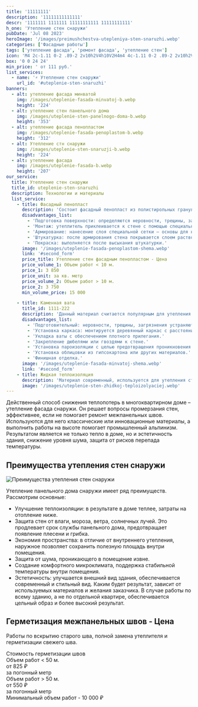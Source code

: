 ```yaml
---
title: '11111111'
description: '11111111111111'
descr: '1111111 1111111 11111111111 11111111111'
h_one: 'Утепление стен снаружи'
pubDate: 'Jul 08 2023'
heroImage: '/images/preimushchestva-utepleniya-sten-snaruzhi.webp'
categories: ['Фасадные работы']
tags: ['утепление фасада', 'ремонт фасада', 'утепление стен']
icon: 'M4 2c-1.11 0-2 .89-2 2v10h2V4h10V2H4m4 4c-1.11 0-2 .89-2 2v10h2V8h10V6H8m4 4c-1.11 0-2 .89-2 2v8c0 1.11.89 2 2 2h8c1.11 0 2-.89 2-2v-8c0-1.11-.89-2-2-2h-8Z'
box: '0 0 24 24'
min_price: ' от 111 руб.'
list_services:
  - name: '⚡ Утепление стен снаружи'
    url_id: '#uteplenie-sten-snaruzhi'
banners:
  - alt: утепление фасада минватой
    img: /images/uteplenie-fasada-minvatoj-b.webp
    height: '224'
  - alt: утепление стен панельного дома
    img: /images/uteplenie-sten-panelnogo-doma-b.webp
    height: '353'
  - alt: утепление фасада пенопластом
    img: /images/uteplenie-fasada-penoplastom-b.webp
    height: '312'
  - alt: Утепление стн снаружи
    img: /images/uteplenie-sten-snaruzji-b.webp
    height: '224'
  - alt: утепление фасада
    img: /images/uteplenie-fasada-b.webp
    height: '207'
our_service:
  title: Утепление стен снаружи
  title_id: uteplenie-sten-snaruzhi
  description: Технологии и материалы
  list_service:
    - title: Фасадный пенопласт
      description: 'Состоит фасадный пенопласт из полистирольных гранул, образуемых единый материал. Он легкий, прочный, долговечный, стойкий к влаге, имеет отличные теплоизоляционные характеристики. Пенопласт может быть использован для утепления как новых зданий, так и старых. Основные этапы работ по его монтажу:'
      disadvantages_list:
        - 'Подготовка поверхности: определяются неровности, трещины, загрязнения, которые перед началом работ устраняются.'
        - 'Монтаж: утеплитель приклеивается к стене с помощью специального клея. Важно следить за тем, чтобы все стыки были плотно соединены.'
        - 'Армирование: нанесение слоя специальной сетки – основы для нанесения штукатурки.'
        - 'Штукатурка: после армирования стена покрывается слоем раствора. При этом формируется гладкая или фактурная поверхность.'
        - 'Покраска: выполняется после высыхания штукатурки.'
      image: '/images/uteplenie-fasada-penoplastom-shema.webp'
      link: '#second_form'
      price_title: Утепление стен фасадным пенопластом - Цена
      price_volume_1: Объем работ < 10 м.
      price_1: 3 850
      price_unit: за кв. метр
      price_volume_2: Объем работ > 10 м.
      price_2: 3 750
      min_volume_price: 15 000

    - title: Каменная вата
      title_id: 1111-222
      description: 'Данный материал считается популярным для утепления стен. Он имеет высокую плотность. Каменная вата обладает хорошими теплоизоляционными свойствами, звукоизоляцией. Она также является огнестойкой и долговечной, может использоваться для утепления стен как внутри, так и снаружи здания. Утепление стен каменной ватой предполагает применение следующих этапов работы:'
      disadvantages_list:
        - 'Подготовительный: неровности, трещины, загрязнения устраняются.'
        - 'Установка каркаса: монтируется деревянный каркас с расстоянием для ваты.'
        - 'Укладка ваты с обеспечением плотного прилегания.'
        - 'Закрепление дюбелями или гвоздями к стене.'
        - 'Установка пароизоляции с целью предотвращения проникновения влаги внутрь ваты.'
        - 'Установка облицовки из гипсокартона или других материалов.'
        - 'Финишная отделка.'
      image: '/images/uteplenie-fasada-minvatoj-shema.webp'
      link: '#second_form'
    - title: Жидкая теплоизоляция
      description: 'Материал современный, используется для утепления стен внутри и снаружи зданий. Он представляет собой смесь полимеров, керамических частиц и других добавок. Жидкая теплоизоляция обладает высокой эффективностью, долговечностью и простотой использования. Она может наноситься на любые поверхности, включая бетон, кирпич, металл и дерево.'
      image: '/images/uteplenie-sten-zhidkoj-teploizolyaciej.webp'
---
```


Действенный способ снижения теплопотерь в многоквартирном доме – утепление фасада снаружи. Он решает вопросы промерзания стен, эффективнее, если не помогает ремонт межпанельных швов. Используются для него классические или инновационные материалы, а выполнить работы на высоте помогает промышленный альпинизм. Результатом является не только тепло в доме, но и эстетичность здания, снижение уровня шума, защита от рисков перепада температуры.

## Преимущества утепления стен снаружи

![Преимущества утепления стен снаружи](/images/uteplenie-fasada-minvatoj.webp)

Утепление панельного дома снаружи имеет ряд преимуществ. Рассмотрим основные:

- Улучшение теплоизоляции: в результате в доме теплее, затраты на отопление ниже.
- Защита стен от влаги, мороза, ветра, солнечных лучей. Это продлевает срок службы панельного дома, предотвращает появление плесени и грибка.
- Экономия пространства: в отличие от внутреннего утепления, наружное позволяет сохранить полезную площадь внутри помещения.
- Защита от шума, проникающего в помещение извне.
- Создание комфортного микроклимата, поддержка стабильной температуры внутри помещения.
- Эстетичность: улучшается внешний вид здания, обеспечивается современный и стильный вид. Каким будет результат, зависит от используемых материалов и желания заказчика. В случае работы по всему зданию, а не по отдельной квартире, обеспечивается цельный образ и более высокий результат.

## Герметизация межпанельных швов - Цена

Работы по вскрытию старого шва, полной замена утеплителя и герметизации свежего шва.

<div class="max-w-full gradientBg mx-auto rounded-xl p-14 text-center shadow-lg">
    <div class="flex justify-center pt-12 font-bold">Стоимость герметизации швов</div>
    <div class="flex flex-wrap gap-4 justify-center py-4">
        <div
            class="flex flex-col gap-2 h-40 text-white rounded-xl shadow-md p-6 max-w-[350px] bg-gray-200 bg-opacity-30 backdrop-filter backdrop-blur-lg">
            <div class="font-semibold text-sm">Объем работ < 50 м.</div>
            <div class="font-semibold text-5xl tracking-tight">от 825 ₽</div>
            <div class="font-normal">за погонный метр</div>
        </div>
        <div
            class="flex flex-col gap-2 h-40 text-white rounded-xl shadow-md p-6 max-w-[500px] bg-gray-200 bg-opacity-30 backdrop-filter backdrop-blur-lg">
            <div class="font-semibold text-sm">Объем работ > 50 м.</div>
            <div class="font-semibold text-5xl tracking-tight">от 550 ₽</div>
            <div class="font-normal">за погонный метр</div>
        </div>
    </div>
    <div class="flex justify-center pb-12">Минимальный объем работ - 10 000 ₽</div>
</div>
